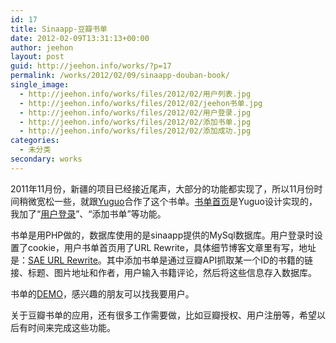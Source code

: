 ```yaml
---
id: 17
title: Sinaapp-豆瓣书单
date: 2012-02-09T13:31:13+00:00
author: jeehon
layout: post
guid: http://jeehon.info/works/?p=17
permalink: /works/2012/02/09/sinaapp-douban-book/
single_image:
  - http://jeehon.info/works/files/2012/02/用户列表.jpg
  - http://jeehon.info/works/files/2012/02/jeehon书单.jpg
  - http://jeehon.info/works/files/2012/02/用户登录.jpg
  - http://jeehon.info/works/files/2012/02/添加书单.jpg
  - http://jeehon.info/works/files/2012/02/添加成功.jpg
categories:
  - 未分类
secondary: works
---
```

2011年11月份，新疆的项目已经接近尾声，大部分的功能都实现了，所以11月份时间稍微宽松一些，就跟[Yuguo](http://yuguo.us)合作了这个书单。[书单首页](http://2.readlist.sinaapp.com/user/jeehon)是Yuguo设计实现的，我加了“[用户登录](http://2.readlist.sinaapp.com/login.php)”、“添加书单”等功能。

书单是用PHP做的，数据库使用的是sinaapp提供的MySql数据库。用户登录时设置了cookie，用户书单首页用了URL Rewrite，具体细节博客文章里有写，地址是：[SAE URL Rewrite](http://jeehon.info/log/2011/11/27/sae-url-rewrite/)。其中添加书单是通过豆瓣API抓取某一个ID的书籍的链接、标题、图片地址和作者，用户输入书籍评论，然后将这些信息存入数据库。

书单的[DEMO](http://2.readlist.sinaapp.com/)，感兴趣的朋友可以找我要用户。

关于豆瓣书单的应用，还有很多工作需要做，比如豆瓣授权、用户注册等，希望以后有时间来完成这些功能。